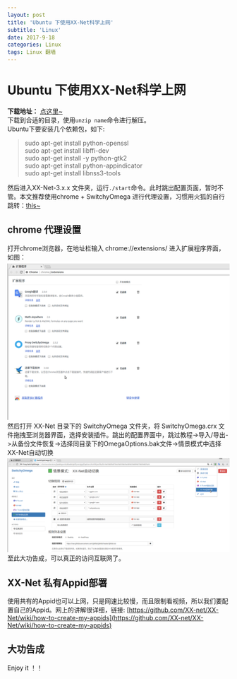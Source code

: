 ```yaml
---
layout: post
title: 'Ubuntu 下使用XX-Net科学上网'
subtitle: 'Linux'
date: 2017-9-18
categories: Linux
tags: Linux 翻墙
---
```

# Ubuntu 下使用XX-Net科学上网
__下载地址：__ [点这里~](https://github.com/XX-net/XX-Net/blob/master/code/default/download.md)  
下载到合适的目录，使用`unzip name`命令进行解压。  
Ubuntu下要安装几个依赖包，如下:
> sudo apt-get install python-openssl  
sudo apt-get install libffi-dev  
sudo apt-get install -y python-gtk2  
sudo apt-get install python-appindicator  
sudo apt-get install libnss3-tools  

然后进入XX-Net-3.x.x 文件夹，运行`./start`命令。此时跳出配置页面，暂时不管。本文推荐使用chrome + SwitchyOmega 进行代理设置，习惯用火狐的自行跳转：[this~](https://github.com/XX-net/XX-Net/wiki/%E4%BD%BF%E7%94%A8Firefox%E6%B5%8F%E8%A7%88%E5%99%A8)
## chrome 代理设置
打开chrome浏览器，在地址栏输入 chrome://extensions/ 进入扩展程序界面，如图：
<img src = "/assets/img/XX-Net.png"/> 
然后打开 XX-Net 目录下的 SwitchyOmega 文件夹，将 SwitchyOmega.crx 文件拖拽至浏览器界面，选择安装插件。跳出的配置界面中，跳过教程->导入/导出->从备份文件恢复->选择同目录下的OmegaOptions.bak文件->情景模式中选择XX-Net自动切换
<img src = "/assets/img/XX-Net1.png"/> 
至此大功告成，可以真正的访问互联网了。
## XX-Net 私有Appid部署
使用共有的Appid也可以上网，只是网速比较慢，而且限制看视频，所以我们要配置自己的Appid。网上的讲解很详细，链接: [https://github.com/XX-net/XX-Net/wiki/how-to-create-my-appids](https://github.com/XX-net/XX-Net/wiki/how-to-create-my-appids)   
## 大功告成
Enjoy it ！！
